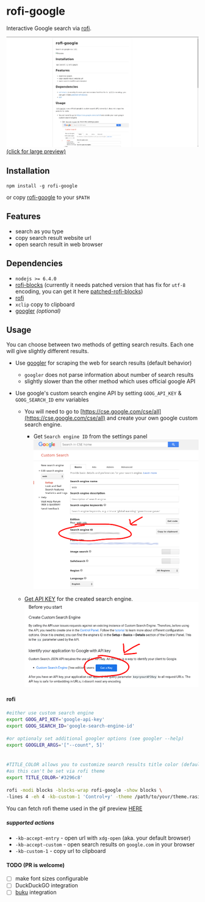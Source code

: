 # rofi-google
Interactive Google search via [rofi](https://github.com/DaveDavenport/rofi/).  

[![Preview](https://github.com/fogine/rofi-google/blob/master/rofi-google.gif)](https://raw.githubusercontent.com/fogine/rofi-google/master/rofi-google.gif)
[(click for large preview)](https://raw.githubusercontent.com/fogine/rofi-google/master/rofi-google.gif)

Installation
-------------------
`npm install -g rofi-google`

or copy [rofi-google](/rofi-google) to your `$PATH`

Features
-------------------
* search as you type
* copy search result website url
* open search result in web browser

Dependencies
-------------------
* `nodejs >= 6.4.0`
* [rofi-blocks](https://github.com/OmarCastro/rofi-blocks) (currently it needs patched version that has fix for `utf-8` encoding, you can get it here [patched-rofi-blocks](https://github.com/fogine/rofi-blocks/tree/next))
* [rofi](https://github.com/DaveDavenport/rofi/)
* `xclip` copy to clipboard
* [googler](https://github.com/jarun/googler) *(optional)*  

Usage
------------------

You can choose between two methods of getting search results. Each one will give slightly different results.  

- Use [googler](https://github.com/jarun/googler) for scraping the web for search results (default behavior)
    - `googler` does not parse information about number of search results
    - slightly slower than the other method which uses official google API
- Use google's custom search engine API by setting `GOOG_API_KEY` & `GOOG_SEARCH_ID` env variables

    - You will need to go to [https://cse.google.com/cse/all](https://cse.google.com/cse/all) and create your own google custom search engine.
        - Get `Search engine ID` from the settings panel  
         ![Preview](https://github.com/fogine/rofi-google/blob/master/search_engine_key.png)

    - [Get API KEY](https://developers.google.com/custom-search/v1/introduction#identify_your_application_to_google_with_api_key) for the created search engine.
        ![Preview](https://github.com/fogine/rofi-google/blob/master/api_key.png)


#### rofi

```bash
#either use custom search engine
export GOOG_API_KEY='google-api-key'
export GOOG_SEARCH_ID='google-search-engine-id'

#or optionaly set additional googler options (see googler --help)
export GOOGLER_ARGS='["--count", 5]'


#TITLE_COLOR allows you to customize search results title color (default blue),
#as this can't be set via rofi theme
export TITLE_COLOR='#3296c8'

rofi -modi blocks -blocks-wrap rofi-google -show blocks \ 
-lines 4 -eh 4 -kb-custom-1 'Control+y' -theme /path/to/your/theme.rasi
``` 

You can fetch rofi theme used in the gif preview [HERE](https://github.com/fogine/dotfiles/blob/master/rofi/google_theme.css)

##### supported actions

- `-kb-accept-entry` - open url with `xdg-open` (aka. your default browser)
- `-kb-accept-custom` - open search results on `google.com` in your browser
- `-kb-custom-1` - copy url to clipboard


#### TODO (PR is welcome)

- [ ] make font sizes configurable
- [ ] DuckDuckGO integration
- [ ] [buku](https://github.com/jarun/buku) integration

